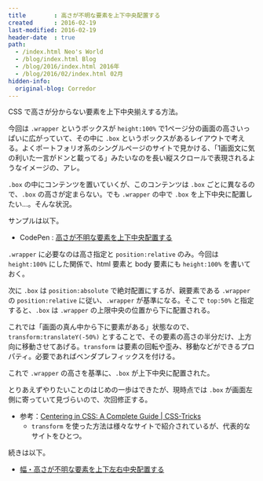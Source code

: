 ```yaml
---
title        : 高さが不明な要素を上下中央配置する
created      : 2016-02-19
last-modified: 2016-02-19
header-date  : true
path:
  - /index.html Neo's World
  - /blog/index.html Blog
  - /blog/2016/index.html 2016年
  - /blog/2016/02/index.html 02月
hidden-info:
  original-blog: Corredor
---
```


CSS で高さが分からない要素を上下中央揃えする方法。

今回は `.wrapper` というボックスが `height:100%` で1ページ分の画面の高さいっぱいに広がっていて、その中に `.box` というボックスがあるレイアウトで考える。よくポートフォリオ系のシングルページのサイトで見かける、「1画面文に気の利いた一言がドンと載ってる」みたいなのを長い縦スクロールで表現されるようなイメージの、アレ。

`.box` の中にコンテンツを置いていくが、このコンテンツは `.box` ごとに異なるので、`.box` の高さが定まらない。でも `.wrapper` の中で `.box` を上下中央に配置したい…。そんな状況。

サンプルは以下。

- CodePen : [高さが不明な要素を上下中央配置する](http://codepen.io/Neos21/pen/QyRwjb/)

`.wrapper` に必要なのは高さ指定と `position:relative` のみ。今回は `height:100%` にした関係で、html 要素と body 要素にも `height:100%` を書いておく。

次に `.box` は `position:absolute` で絶対配置にするが、親要素である `.wrapper` の `position:relative` に従い、`.wrapper` が基準になる。そこで `top:50%` と指定すると、`.box` は `.wrapper` の上限中央の位置から下に配置される。

これでは「画面の真ん中から下に要素がある」状態なので、`transform:translateY(-50%)` とすることで、その要素の高さの半分だけ、上方向に移動させてあげる。`transform` は要素の回転や歪み、移動などができるプロパティ。必要であればベンダプレフィックスを付ける。

これで `.wrapper` の高さを基準に、`.box` が上下中央に配置された。

とりあえずやりたいことのはじめの一歩はできたが、現時点では `.box` が画面左側に寄っていて見づらいので、次回修正する。

- 参考：[Centering in CSS: A Complete Guide | CSS-Tricks](https://css-tricks.com/centering-css-complete-guide/)
  - `transform` を使った方法は様々なサイトで紹介されているが、代表的なサイトをひとつ。

続きは以下。

- [幅・高さが不明な要素を上下左右中央配置する](20-01.html)
